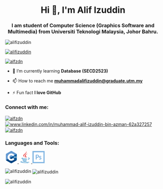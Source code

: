 <h1 align="center">Hi 👋, I'm Alif Izuddin</h1>
<h3 align="center">I am student of Computer Science (Graphics Software and Multimedia) from Universiti Teknologi Malaysia, Johor Bahru.</h3>

<p align="left"> <img src="https://komarev.com/ghpvc/?username=alifizuddin&label=Profile%20views&color=0e75b6&style=flat" alt="alifizuddin" /> </p>

<p align="left"> <a href="https://github.com/ryo-ma/github-profile-trophy"><img src="https://github-profile-trophy.vercel.app/?username=alifizuddin" alt="alifizuddin" /></a> </p>

<p align="left"> <a href="https://twitter.com/alfzdn" target="blank"><img src="https://img.shields.io/twitter/follow/alfzdn?logo=twitter&style=for-the-badge" alt="alfzdn" /></a> </p>

- 🌱 I’m currently learning **Database (SECD2523)**

- 📫 How to reach me **muhammadalifizuddin@graduate.utm.my**

- ⚡ Fun fact **I love GitHub**

<h3 align="left">Connect with me:</h3>
<p align="left">
<a href="https://twitter.com/alfzdn" target="blank"><img align="center" src="https://raw.githubusercontent.com/rahuldkjain/github-profile-readme-generator/master/src/images/icons/Social/twitter.svg" alt="alfzdn" height="30" width="40" /></a>
<a href="https://linkedin.com/in/www.linkedin.com/in/muhammad-alif-izuddin-bin-azman-62a327257" target="blank"><img align="center" src="https://raw.githubusercontent.com/rahuldkjain/github-profile-readme-generator/master/src/images/icons/Social/linked-in-alt.svg" alt="www.linkedin.com/in/muhammad-alif-izuddin-bin-azman-62a327257" height="30" width="40" /></a>
<a href="https://instagram.com/alfzdn" target="blank"><img align="center" src="https://raw.githubusercontent.com/rahuldkjain/github-profile-readme-generator/master/src/images/icons/Social/instagram.svg" alt="alfzdn" height="30" width="40" /></a>
</p>

<h3 align="left">Languages and Tools:</h3>
<p align="left"> <a href="https://www.w3schools.com/cpp/" target="_blank" rel="noreferrer"> <img src="https://raw.githubusercontent.com/devicons/devicon/master/icons/cplusplus/cplusplus-original.svg" alt="cplusplus" width="40" height="40"/> </a> <a href="https://www.java.com" target="_blank" rel="noreferrer"> <img src="https://raw.githubusercontent.com/devicons/devicon/master/icons/java/java-original.svg" alt="java" width="40" height="40"/> </a> <a href="https://www.photoshop.com/en" target="_blank" rel="noreferrer"> <img src="https://raw.githubusercontent.com/devicons/devicon/master/icons/photoshop/photoshop-line.svg" alt="photoshop" width="40" height="40"/> </a> </p>

<p><img align="left" src="https://github-readme-stats.vercel.app/api/top-langs?username=alifizuddin&show_icons=true&locale=en&layout=compact" alt="alifizuddin" /></p>

<p>&nbsp;<img align="center" src="https://github-readme-stats.vercel.app/api?username=alifizuddin&show_icons=true&locale=en" alt="alifizuddin" /></p>

<p><img align="center" src="https://github-readme-streak-stats.herokuapp.com/?user=alifizuddin&" alt="alifizuddin" /></p>
